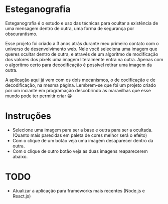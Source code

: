 # Esteganografia 

Esteganografia é o estudo e uso das técnicas para ocultar a existência de uma mensagem dentro de outra, uma forma de segurança por obscurantismo.

Esse projeto foi criado a 3 anos atrás durante meu primeiro contato com o universo de desenvolvimento web. Nele você seleciona uma imagem que queres ocultar dentro de outra, e através de um algoritmo de modificação dos valores dos pixels uma imagem literalmente entra na outra. Apenas com o algoritmo certo para decodificação é possível retirar uma imagem da outra. 

A aplicação aqui já vem com os dois mecanismos, o de codificação e de decodificação, na mesma página. Lembrem-se que foi um projeto criado por um inciante em programação descobrindo as maravilhas que esse mundo pode ter permitir criar 😁

# Instruções

- Selecione uma imagem para ser a base e outra para ser a ocultada. (Quanto mais parecidas em paleta de cores melhor será o efeito)
- Com o clique de um botão veja uma imagem desaparecer dentro da outra.
- Com o clique de outro botão veja as duas imagens reaparecerem abaixo.

# TODO

- Atualizar a aplicação para frameworks mais recentes (Node.js e React.js)

